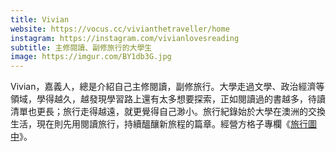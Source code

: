 ```yaml
---
title: Vivian
website: https://vocus.cc/vivianthetraveller/home
instagram: https://instagram.com/vivianlovesreading
subtitle: 主修閱讀、副修旅行的大學生
image: https://imgur.com/BY1db3G.jpg
---
```


Vivian，嘉義人，總是介紹自己主修閱讀，副修旅行。大學走過文學、政治經濟等領域，學得越久，越發現學習路上還有太多想要探索，正如閱讀過的書越多，待讀清單也更長；旅行走得越遠，就更覺得自己渺小。旅行紀錄始於大學在澳洲的交換生活，現在則先用閱讀旅行，持續醞釀新旅程的篇章。經營方格子專欄《[旅行圖中](https://vocus.cc/vivianthetraveller/home)》。